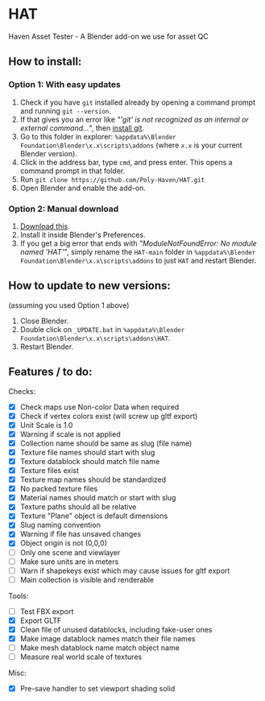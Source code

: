 # HAT
Haven Asset Tester - A Blender add-on we use for asset QC

## How to install:

### Option 1: With easy updates

1. Check if you have `git` installed already by opening a command prompt and running `git --version`.
2. If that gives you an error like *"'git' is not recognized as an internal or external command..."*, then [install git](https://git-scm.com/download/win).
3. Go to this folder in explorer: `%appdata%\Blender Foundation\Blender\x.x\scripts\addons` (where `x.x` is your current Blender version).
4. Click in the address bar, type `cmd`, and press enter. This opens a command prompt in that folder.
5. Run `git clone https://github.com/Poly-Haven/HAT.git`
6. Open Blender and enable the add-on.

### Option 2: Manual download

1. [Download this](https://github.com/Poly-Haven/HAT/archive/refs/heads/main.zip).
2. Install it inside Blender's Preferences.
3. If you get a big error that ends with *"ModuleNotFoundError: No module named 'HAT'"*, simply rename the `HAT-main` folder in `%appdata%\Blender Foundation\Blender\x.x\scripts\addons` to just `HAT` and restart Blender.

## How to update to new versions:

(assuming you used Option 1 above)

1. Close Blender.
2. Double click on `_UPDATE.bat` in `%appdata%\Blender Foundation\Blender\x.x\scripts\addons\HAT`.
3. Restart Blender.

## Features / to do:

Checks:

* [x] Check maps use Non-color Data when required
* [x] Check if vertex colors exist (will screw up gltf export)
* [x] Unit Scale is 1.0
* [x] Warning if scale is not applied
* [x] Collection name should be same as slug (file name)
* [x] Texture file names should start with slug
* [x] Texture datablock should match file name
* [x] Texture files exist
* [x] Texture map names should be standardized
* [x] No packed texture files
* [x] Material names should match or start with slug
* [x] Texture paths should all be relative
* [x] Texture "Plane" object is default dimensions
* [x] Slug naming convention
* [x] Warning if file has unsaved changes
* [x] Object origin is not (0,0,0)
* [ ] Only one scene and viewlayer
* [ ] Make sure units are in meters
* [ ] Warn if shapekeys exist which may cause issues for gltf export
* [ ] Main collection is visible and renderable

Tools:

* [ ] Test FBX export
* [x] Export GLTF
* [x] Clean file of unused datablocks, including fake-user ones
* [x] Make image datablock names match their file names
* [ ] Make mesh datablock name match object name
* [ ] Measure real world scale of textures

Misc:

* [x] Pre-save handler to set viewport shading solid
